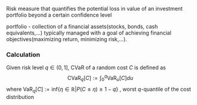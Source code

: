 Risk measure that quantifies the potential loss in value of an investment portfolio beyond a certain confidence level

portfolio - collection of a financial assets(stocks, bonds, cash equivalents,...) typically managed with a goal of achieving financial objectives(maximizing return, minimizing risk,...). 
### Calculation
Given risk level $q \in (0,1]$, CVaR of a random cost $C$ is defined as
$$\text{CVaR}_q[C]:=\int_0^q \text{VaR}_u[C]du$$
where $\text{VaR}_q[C]:=\text{inf}\{ \eta \in\mathbb{R}|P(C\leq\eta)\geq1-q \}$ , worst $q$-quantile of the cost distribution
